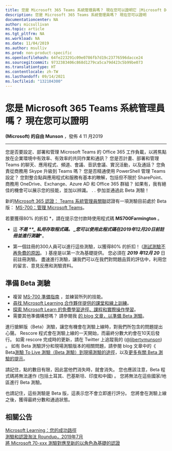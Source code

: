 ```yaml
---
title: 您是 Microsoft 365 Teams 系統管理員嗎？ 現在您可以證明它 |Microsoft Docs
description: 您是 Microsoft 365 Teams 系統管理員嗎？ 現在您可以證明
documentationcenter: NA
author: micsullivan
ms.topic: article
ms.tgt_pltfrm: NA
ms.workload: NA
ms.date: 11/04/2019
ms.author: msulliv
ms.prod: non-product-specific
ms.openlocfilehash: 64fe223291c09e0786fb7d19c23776596dacce24
ms.sourcegitcommit: 9732383406c868d1279ca5ca79d423c5b99be073
ms.translationtype: HT
ms.contentlocale: zh-TW
ms.lasthandoff: 09/14/2021
ms.locfileid: "132104300"
---
```

# <a name="are-you-a-microsoft-365-teams-administrator-now-you-can-prove-it"></a>您是 Microsoft 365 Teams 系統管理員嗎？ 現在您可以證明

**(Microsoft) 的自由 Munson** ，發佈 4 11 月2019

___

您是否要設定、部署和管理 Microsoft Teams 的 Office 365 工作負載，以將焦點放在企業環境中有效率、有效率的共同作業和通訊？ 您是否計畫、部署和管理 Teams 的聊天、應用程式、頻道、會議、音訊會議、實況活動，以及通話？ 您負責從商務用 Skype 升級到 Teams 嗎？ 您是否精通使用 PowerShell 管理 Teams 設定？ 您對整合點與應用程式和服務有基本的瞭解，包括但不限於 SharePoint、商務用 OneDrive、Exchange、Azure AD 和 Office 365 群組？ 如果有，我有絕佳的機會可以展示您的技能，並加以辨識。 . . 參加並通過此 Beta 測驗！

新的[Microsoft 365 認證： Teams 系統管理員關聯](/learn/certifications/microsoft-teams-administrator-associate?WT.mc_id=msignitethetour2019_MS700blog_cert_msteamsadmin-blog-wwl)認證有一項測驗目前處於 Beta 版： [MS-700：管理 Microsoft Teams](/learn/certifications/exams/ms-700?WT.mc_id=msignitethetour2019_MS700blog_cert_examsms700-blog-wwl)。

若要獲得80% 的折扣 *，請在提示您付款時使用程式碼 **MS700Farmington** 。

* 這 ***不是 **_ 私用存取程式碼。 _*_您可以使用此程式碼在2019年12月20日前註冊並進行測驗_***。

* 第一個註冊的300人員可以進行這些測驗，以獲得80% 的折扣！  ([測試測驗不再免費的原因](https://www.microsoft.com/en-us/learning/community-blog-post.aspx?BlogId=8&Id=374922)。 ) 基座是以第一次為基礎提供。 您必須在 ***2019 年12月 20*** 日前註冊測驗。 盡速進行測驗，讓我們可以在我們對問題品質的評估中，利用您的留言、意見反應和測驗資料。

## <a name="preparing-for-beta-exams"></a>準備 Beta 測驗

- 複習 [MS-700 準備指南](/learn/certifications/exams/ms-700) ，並練習所列的技能。
- [尋找 Microsoft Learning 合作夥伴提供的課堂和線上訓練](https://www.microsoft.com/learning/course-list.aspx)。
- [探索 Microsoft Learn 的免費學習途徑、課程和實際操作學習](/learn/browse)。
- 需要其他準備構想嗎？ 請參閱我 [的 blog 文章，以準備 Beta 測驗](https://www.microsoft.com/en-us/learning/community-blog-post.aspx?BlogId=8&Id=374544)。

進行搶鮮版（Beta）測驗，讓您有機會在測驗上線時，對我們所包含的問題提出心聲。 Rescore 程式會在測驗上線的一天開始，而最終分數大約會在10天后發行。 如需 rescore 完成時的更新，請在 Twitter 上追蹤我的 ([@libertymunson](https://twitter.com/libertymunson)) 。 如有 Beta 測驗評分和現場測驗版本的相關問題，請參閱 blog 文章中的《 Beta[測驗 To Live 測驗（Beta 測驗）到現場測驗的途徑](https://www.microsoft.com/en-us/learning/community-blog-post.aspx?BlogId=8&Id=374675)，以及[更多有關 Beta 測驗的提示](https://www.microsoft.com/en-us/learning/community-blog-post.aspx?BlogId=8&Id=374723)。

請記住，點的數目有限，因此當他們消失時，就會消失。 您也應該注意，Beta 程式碼將無法運作 (包括土耳其、巴基斯坦、印度和中國) 。 您將無法在這些國家/地區進行 Beta 測驗。

也請記住，這些測驗是 Beta 版，這表示您不會立即進行評分。 您將會在測驗上線之後，獲得最終分數和通過狀態。

## <a name="related-announcements"></a>相關公告

[Microsoft Learning：您的成功路徑](https://www.microsoft.com/en-us/learning/community-blog-post.aspx?BlogId=8&Id=375243)  
[測驗和認證淘汰 Roundup，2019年7月](https://www.microsoft.com/en-us/learning/community-blog-post.aspx?BlogId=8&Id=375242)  
[將 Microsoft 70-xxx 測驗對應至新的以角色為基礎的認證](https://www.microsoft.com/en-us/learning/community-blog-post.aspx?BlogId=8&Id=375236)  
